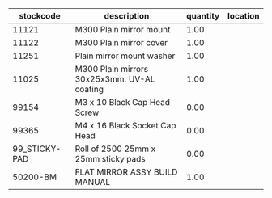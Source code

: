 |stockcode|description|quantity|location|
|---------|-----------|--------|--------|
|11121|M300 Plain mirror mount|1.00||
|11122|M300 Plain mirror cover|1.00||
|11251|Plain mirror mount washer|1.00||
|11025|M300 Plain mirrors 30x25x3mm.  UV-AL coating|1.00||
|99154|M3 x 10 Black Cap Head Screw|0.00||
|99365|M4 x 16 Black Socket Cap Head|0.00||
|99_STICKY-PAD|Roll of 2500  25mm x 25mm sticky pads|0.00||
|50200-BM|FLAT MIRROR ASSY BUILD MANUAL|1.00||
